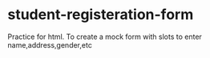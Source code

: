 # student-registeration-form
Practice for html.
To create a mock form with slots to enter name,address,gender,etc
